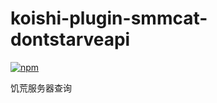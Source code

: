 # koishi-plugin-smmcat-dontstarveapi

[![npm](https://img.shields.io/npm/v/koishi-plugin-smmcat-dontstarveapi?style=flat-square)](https://www.npmjs.com/package/koishi-plugin-smmcat-dontstarveapi)

饥荒服务器查询
